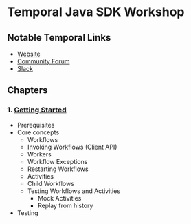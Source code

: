 # Temporal Java SDK Workshop

## Notable Temporal Links

* [Website](https://temporal.io/)
* [Community Forum](https://community.temporal.io/)
* [Slack](https://temporal.io/slack)

## Chapters

### 1. [Getting Started](src/main/java/io/workshop/c1/README.md)

* Prerequisites
* Core concepts
    * Workflows
    * Invoking Workflows (Client API)
    * Workers
    * Workflow Exceptions
    * Restarting Workflows
    * Activities
    * Child Workflows
    * Testing Workflows and Activities
        * Mock Activities
        * Replay from history
* Testing



